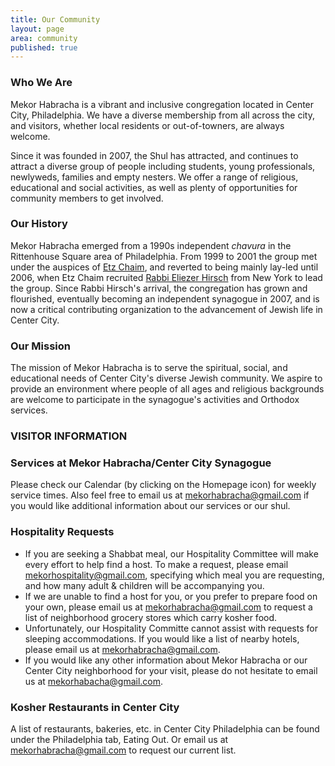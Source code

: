 ```yaml
---
title: Our Community
layout: page
area: community
published: true
---
```


### Who We Are

Mekor Habracha is a vibrant and inclusive congregation located in Center City, Philadelphia. We have a diverse membership from all across the city, and visitors, whether local residents or out-of-towners, are always welcome.

Since it was founded in 2007, the Shul has attracted, and continues to attract a diverse group of people including students, young professionals, newlyweds, families and empty nesters. We offer a range of religious, educational and social activities, as well as plenty of opportunities for community members to get involved. 

### Our History

Mekor Habracha emerged from a 1990s independent *chavura* in the Rittenhouse Square area of Philadelphia. From 1999 to 2001 the group met under the auspices of [Etz Chaim](http://www.etzchaimcenter.org), and reverted to being mainly lay-led until 2006, when Etz Chaim recruited [Rabbi Eliezer Hirsch](our-rabbi.html) from New York to lead the group. Since Rabbi Hirsch's arrival, the congregation has grown and flourished, eventually becoming an independent synagogue in 2007, and is now a critical contributing organization to the advancement of Jewish life in Center City.

### Our Mission

The mission of Mekor Habracha is to serve the spiritual, social, and educational needs of Center City's diverse Jewish community. We aspire to provide an environment where people of all ages and religious backgrounds are welcome to participate in the synagogue's activities and Orthodox services.

### VISITOR INFORMATION
### Services at Mekor Habracha/Center City Synagogue
Please check our Calendar (by clicking on the Homepage icon) for weekly service times.  Also feel free to email us at mekorhabracha@gmail.com if you would like additional information about our services or our shul.

### Hospitality Requests
- If you are seeking a Shabbat meal, our Hospitality Committee will make every effort to help find a host.  To make a request, please email mekorhospitality@gmail.com, specifying which meal you are requesting, and how many adult & children will be accompanying you.
- If we are unable to find a host for you, or you prefer to prepare food on your own, please email us at mekorhabracha@gmail.com to request a list of neighborhood grocery stores which carry kosher food.
- Unfortunately, our Hospitality Committe cannot assist with requests for sleeping accommodations.  If you would like a list of nearby hotels, please email us at mekorhabracha@gmail.com.
- If you would like any other information about Mekor Habracha or our Center City neighborhood for your visit, please do not hesitate to email us at mekorhabacha@gmail.com.

### Kosher Restaurants in Center City

A list of restaurants, bakeries, etc. in Center City Philadelphia can be found under the Philadelphia tab, Eating Out.  Or email us at mekorhabracha@gmail.com to request our current list.

